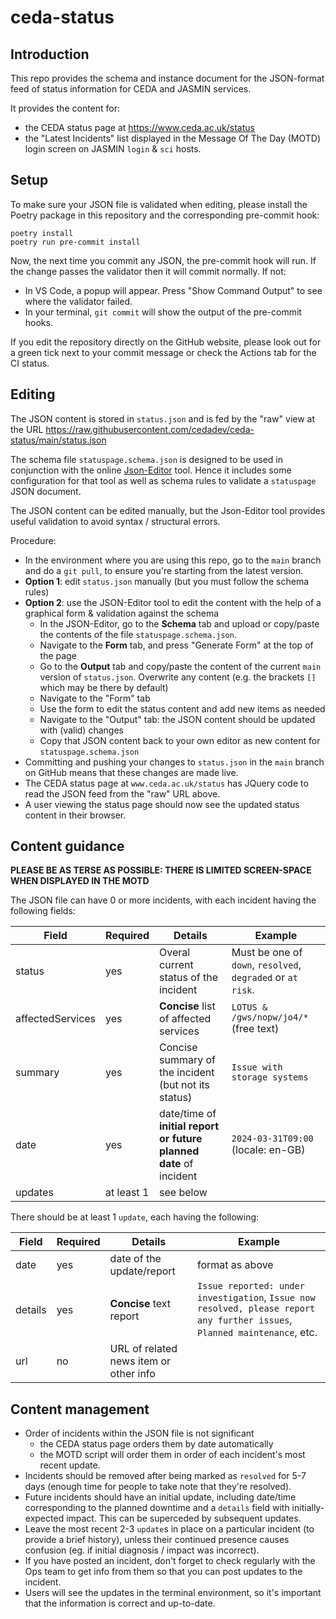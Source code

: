 # ceda-status

## Introduction

This repo provides the schema and instance document for the JSON-format feed of status information for CEDA and JASMIN services.

It provides the content for:

- the CEDA status page at https://www.ceda.ac.uk/status
- the "Latest Incidents" list displayed in the Message Of The Day (MOTD) login screen on JASMIN `login` & `sci` hosts.

## Setup

To make sure your JSON file is validated when editing, please install the Poetry package in this repository and the corresponding pre-commit hook:

```
poetry install
poetry run pre-commit install
```

Now, the next time you commit any JSON, the pre-commit hook will run. If the change passes the validator then it will commit normally. If not:
- In VS Code, a popup will appear. Press "Show Command Output" to see where the validator failed.
- In your terminal, `git commit` will show the output of the pre-commit hooks.

If you edit the repository directly on the GitHub website, please look out for a green tick next to your commit message or check the Actions tab for the CI status.

## Editing

The JSON content is stored in `status.json` and is fed by the "raw" view at the URL
https://raw.githubusercontent.com/cedadev/ceda-status/main/status.json

The schema file `statuspage.schema.json` is designed to be used in conjunction with the online [Json-Editor](https://pmk65.github.io/jedemov2/dist/demo.html) tool. Hence it includes some configuration for that tool as well as schema rules to validate a `statuspage` JSON document.

The JSON content can be edited manually, but the Json-Editor tool provides useful validation to avoid syntax / structural errors.

Procedure:

- In the environment where you are using this repo, go to the `main` branch and do a `git pull`, to ensure you're starting from the latest version.
- **Option 1**: edit `status.json` manually (but you must follow the schema rules)
- **Option 2**: use the JSON-Editor tool to edit the content with the help of a graphical form & validation against the schema
  - In the JSON-Editor, go to the **Schema** tab and upload or copy/paste the contents of the file `statuspage.schema.json`.
  - Navigate to the **Form** tab, and press "Generate Form" at the top of the page
  - Go to the **Output** tab and copy/paste the content of the current `main` version of `status.json`. Overwrite any content (e.g. the brackets `[]` which may be there by default)
  - Navigate to the "Form" tab
  - Use the form to edit the status content and add new items as needed
  - Navigate to the "Output" tab: the JSON content should be updated with (valid) changes
  - Copy that JSON content back to your own editor as new content for `statuspage.schema.json`
- Committing and pushing your changes to `status.json` in the `main` branch on GitHub means that these changes are made live.
- The CEDA status page at `www.ceda.ac.uk/status` has JQuery code to read the JSON feed from the "raw" URL above.
- A user viewing the status page should now see the updated status content in their browser.

## Content guidance

**PLEASE BE AS TERSE AS POSSIBLE: THERE IS LIMITED SCREEN-SPACE WHEN DISPLAYED IN THE MOTD**

The JSON file can have 0 or more incidents, with each incident having the following fields:

Field | Required | Details | Example
--- | --- | --- | ---
status | yes | Overal current status of the incident | Must be one of `down`, `resolved`, `degraded` or `at risk`.
affectedServices | yes | **Concise** list of affected services | `LOTUS & /gws/nopw/jo4/*` (free text)
summary | yes | Concise summary of the incident (but not its status) | `Issue with storage systems`
date | yes | date/time of **initial report or future planned date** of incident | `2024-03-31T09:00` (locale: en-GB)
updates | at least 1 | see below | |

There should be at least 1 `update`, each having the following:

Field | Required | Details | Example
--- | --- | --- | ---
date | yes | date of the update/report | format as above
details | yes | **Concise** text report | `Issue reported: under investigation`, `Issue now resolved, please report any further issues`, `Planned maintenance`, etc.
url | no | URL of related news item or other info | 

## Content management

- Order of incidents within the JSON file is not significant
  - the CEDA status page orders them by date automatically
  - the MOTD script will order them in order of each incident's most recent update.
- Incidents should be removed after being marked as `resolved` for 5-7 days (enough time for people to take note that they're resolved).
- Future incidents should have an initial update, including date/time corresponding to the planned downtime and a `details` field with initially-expected impact. This can be superceded by subsequent updates.
- Leave the most recent 2-3 `update`s in place on a particular incident (to provide a brief history), unless their continued presence causes confusion (eg. if initial diagnosis / impact was incorrect).
- If you have posted an incident, don't forget to check regularly with the Ops team to get info from them so that you can post updates to the incident.
- Users will see the updates in the terminal environment, so it's important that the information is correct and up-to-date.
